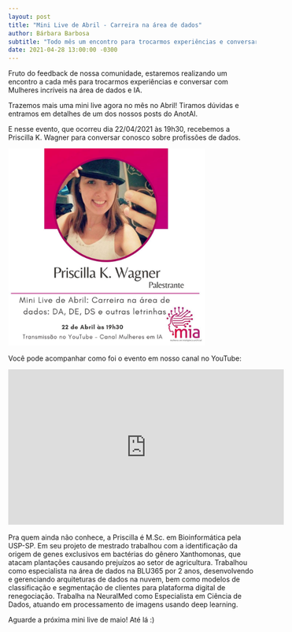 ```yaml
---
layout: post
title: "Mini Live de Abril - Carreira na área de dados"
author: Bárbara Barbosa
subtitle: "Todo mês um encontro para trocarmos experiências e conversar com Mulheres incríveis na área de dados e IA. Vem com a gente!"
date: 2021-04-28 13:00:00 -0300
---
```


Fruto do feedback de nossa comunidade, estaremos realizando um encontro a cada mês para trocarmos experiências e conversar com Mulheres incríveis na área de dados e IA.

Trazemos mais uma mini live agora no mês no Abril! Tiramos dúvidas e entramos em detalhes de um dos nossos posts do AnotAI.

E nesse evento, que ocorreu dia 22/04/2021 às 19h30, recebemos a Priscilla K. Wagner para conversar conosco sobre profissões de dados.

<img src="https://raw.githubusercontent.com/mulheres-em-ia/mulheres-em-ia.github.io/main/img/mini_live_abr_21.jpg" alt="Post Mini Live" width="400"/>

Você pode acompanhar como foi o evento em nosso canal no YouTube: 

<iframe width="560" height="315" src="https://www.youtube.com/embed/EhrYP0l-RFE" title="YouTube video player" frameborder="0" allow="accelerometer; autoplay; clipboard-write; encrypted-media; gyroscope; picture-in-picture" allowfullscreen></iframe>

Pra quem ainda não conhece, a Priscilla é M.Sc. em Bioinformática pela USP-SP. Em seu projeto de mestrado trabalhou com a identificação da origem de genes exclusivos em bactérias do gênero Xanthomonas, que atacam plantações causando prejuízos ao setor de agricultura. Trabalhou como especialista na área de dados na BLU365 por 2 anos, desenvolvendo e gerenciando arquiteturas de dados na nuvem, bem como modelos de classificação e segmentação de clientes para plataforma digital de renegociação. Trabalha na NeuralMed como Especialista em Ciência de Dados, atuando em processamento de imagens usando deep learning.

Aguarde a próxima mini live de maio! Até lá :)
